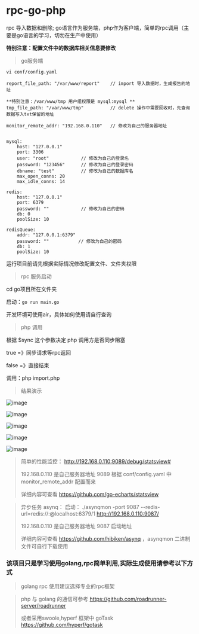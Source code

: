 # rpc-go-php
rpc 导入数据和删除; go语言作为服务端，php作为客户端，简单的rpc调用（主要是go语言的学习，切勿在生产中使用）

**特别注意：配置文件中的数据库相关信息要修改**

> go服务端
> 
`vi conf/config.yaml`

    report_file_path: "/var/www/report"    // import 导入数据时，生成报告的地址

    **特别注意：/var/www/tmp 用户组权限是 mysql:mysql **
    tmp_file_path: "/var/www/tmp"          // delete 操作中需要回收时，先查询数据写入txt保留的地址

    monitor_remote_addr: "192.168.0.110"   // 修改为自己的服务器地址


    mysql:
        host: "127.0.0.1"
        port: 3306
        user: "root"            // 修改为自己的登录名
        password: "123456"      // 修改为自己的登录密码
        dbname: "test"          // 修改为自己的数据库名
        max_open_conns: 20
        max_idle_conns: 14

    redis:
        host: "127.0.0.1"
        port: 6379
        password: ""            // 修改为自己的密码
        db: 0
        poolSize: 10
    
    redisQueue:
        addr: "127.0.0.1:6379"
        password: ""           // 修改为自己的密码
        db: 1
        poolSize: 10

运行项目前请先根据实际情况修改配置文件、文件夹权限

> rpc 服务启动
>
cd go项目所在文件夹

启动：`go run main.go`

开发环境可使用air，具体如何使用请自行查询

> php 调用

根据 $sync 这个参数决定 php 调用方是否同步阻塞

true =》同步请求等rpc返回

false =》直接结束

调用：php import.php


> 结果演示

![image](https://github.com/Alke-meng/rpc-go-help/blob/main/images/1.jpg)

![image](https://github.com/Alke-meng/rpc-go-help/blob/main/images/2.jpg)

![image](https://github.com/Alke-meng/rpc-go-help/blob/main/images/3.jpg)

![image](https://github.com/Alke-meng/rpc-go-help/blob/main/images/4.jpg)

![image](https://github.com/Alke-meng/rpc-go-help/blob/main/images/5.jpg)


> 简单的性能监控：
> http://192.168.0.110:9089/debug/statsview#
>
> 192.168.0.110 是自己服务器地址 9089 根据 conf/config.yaml 中 monitor_remote_addr 配置而来
> 
> 详细内容可查看 https://github.com/go-echarts/statsview
>


> 异步任务 asynq：
> 启动： ./asynqmon -port 9087  --redis-url=redis://:@localhost:6379/1
> http://192.168.0.110:9087/
>
> 192.168.0.110 是自己服务器地址 9087 启动地址
>
> 详细内容可查看 https://github.com/hibiken/asynq
> ，asynqmon 二进制文件可自行下载使用
>

### 该项目只是学习使用golang,rpc简单利用,实际生成使用请参考以下方式

> golang rpc 使用建议选择专业的rpc框架

> php 与 golang 的通信可参考
> https://github.com/roadrunner-server/roadrunner
> 
> 或者采用swoole,hyperf 框架中 goTask
> https://github.com/hyperf/gotask
